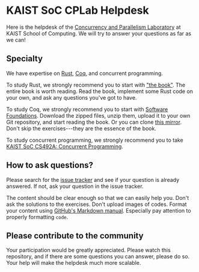 # KAIST SoC CPLab Helpdesk

Here is the helpdesk of the [Concurrency and Parallelism Laboratory](https://cp.kaist.ac.kr) at
KAIST School of Computing. We will try to answer your questions as far as we can!


## Specialty

We have expertise on [Rust](https://www.rust-lang.org/), [Coq](https://coq.inria.fr/), and
concurrent programming.

To study Rust, we strongly recommend you to start with ["the
book"](https://doc.rust-lang.org/book/). The entire book is worth reading. Read the book, implement
some Rust code on your own, and ask any questions you've got to have.

To study Coq, we strongly recommend you to start with [Software
Foundations](https://softwarefoundations.cis.upenn.edu/). Download the zipped files, unzip them,
upload it to your own Git repository, and start reading the book. Or you can clone [this
mirror](https://github.com/kaist-cp/software-foundations). Don't skip the exercises---they are the
essence of the book.

To study concurrent programming, we strongly recommend you to take [KAIST SoC CS492A: Concurrent
Programming](https://github.com/kaist-cp/cs492-concur).


## How to ask questions?

Please search for the [issue tracker](https://github.com/kaist-cp/helpdesk/issues) and see if your
question is already answered. If not, ask your question in the issue tracker.

The content should be clear enough so that we can easily help you. Don't ask the solutions to the
exercises. Don't upload images of codes. Format your content using [GitHub's Markdown
manual](https://guides.github.com/features/mastering-markdown/). Especially pay attention to
properly formatting `code`.


## Please contribute to the community

Your participation would be greatly appreciated. Please watch this repository, and if there are some
questions you can answer, please do so. Your help will make the helpdesk much more scalable.
